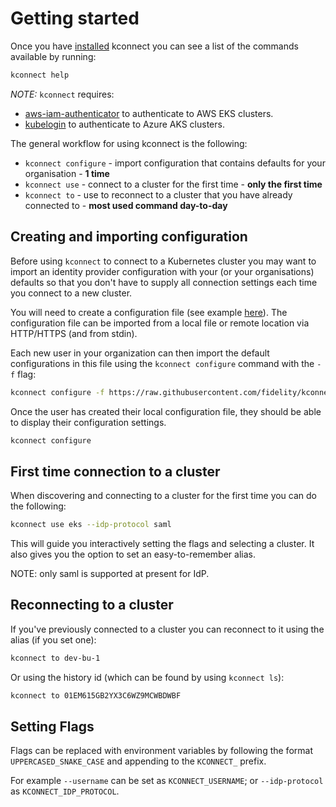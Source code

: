 # Getting started

Once you have [installed](installation.md) kconnect you can see a list of the commands available by running:

```bash
kconnect help
```

<em>NOTE:</em> `kconnect` requires:
* [aws-iam-authenticator](https://github.com/kubernetes-sigs/aws-iam-authenticator) to authenticate to AWS EKS clusters.
* [kubelogin](https://github.com/Azure/kubelogin) to authenticate to Azure AKS clusters.

The general workflow for using kconnect is the following:

- `kconnect configure` - import configuration that contains defaults for your organisation - **1 time**
- `kconnect use` - connect to a cluster for the first time - **only the first time**
- `kconnect to` - use to reconnect to a cluster that you have already connected to - **most used command day-to-day**

## Creating and importing configuration

Before using `kconnect` to connect to a Kubernetes cluster you may want to import an identity provider configuration with your (or your organisations) defaults so that you don't have to supply all connection settings each time you connect to a new cluster.

You will need to create a configuration file (see example [here](https://github.com/fidelity/kconnect/blob/main/examples/config.yaml)). The configuration file can be imported from a local file or remote location via HTTP/HTTPS (and from stdin).

Each new user in your organization can then import the default configurations in this file using the `kconnect configure` command with the `-f` flag:

```bash
kconnect configure -f https://raw.githubusercontent.com/fidelity/kconnect/main/examples/config.yaml
```

Once the user has created their local configuration file, they should be able to display their configuration settings.

```bash
kconnect configure
```

## First time connection to a cluster

When discovering and connecting to a cluster for the first time you can do the following:

```bash
kconnect use eks --idp-protocol saml
```

This will guide you interactively setting the flags and selecting a cluster. It also gives you the option to set an easy-to-remember alias.

NOTE: only saml is supported at present for IdP.

## Reconnecting to a cluster

If you've previously connected to a cluster you can reconnect to it using the alias (if you set one):

```bash
kconnect to dev-bu-1
```

Or using the history id (which can be found by using `kconnect ls`):

```bash
kconnect to 01EM615GB2YX3C6WZ9MCWBDWBF
```

## Setting Flags

Flags can be replaced with environment variables by following the format `UPPERCASED_SNAKE_CASE` and appending to the `KCONNECT_` prefix.

For example `--username` can be set as `KCONNECT_USERNAME`; or `--idp-protocol` as `KCONNECT_IDP_PROTOCOL`.
